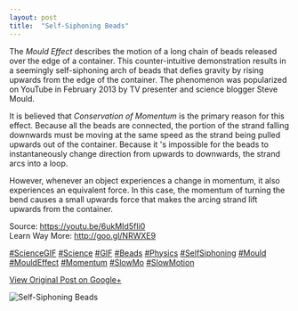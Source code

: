 ```yaml
---
layout: post
title:  "Self-Siphoning Beads"
---
```


The _Mould Effect_ describes the motion of a long chain of beads released over
the edge of a container. This counter-intuitive demonstration results in a
seemingly self-siphoning arch of beads that defies gravity by rising upwards
from the edge of the container. The phenomenon was popularized on YouTube in
February 2013 by TV presenter and science blogger Steve Mould.  
  
It is believed that _Conservation of Momentum_ is the primary reason for this
effect. Because all the beads are connected, the portion of the strand falling
downwards must be moving at the same speed as the strand being pulled upwards
out of the container. Because it 's impossible for the beads to
instantaneously change direction from upwards to downwards, the strand arcs
into a loop.  
  
However, whenever an object experiences a change in momentum, it also
experiences an equivalent force. In this case, the momentum of turning the
bend causes a small upwards force that makes the arcing strand lift upwards
from the container.  
  
Source: <https://youtu.be/6ukMId5fIi0>  
Learn Way More: <http://goo.gl/NRWXE9>  
  
[#ScienceGIF](https://plus.google.com/s/%23ScienceGIF/posts)
[#Science](https://plus.google.com/s/%23Science/posts)
[#GIF](https://plus.google.com/s/%23GIF/posts)
[#Beads](https://plus.google.com/s/%23Beads/posts)
[#Physics](https://plus.google.com/s/%23Physics/posts)
[#SelfSiphoning](https://plus.google.com/s/%23SelfSiphoning/posts)
[#Mould](https://plus.google.com/s/%23Mould/posts)
[#MouldEffect](https://plus.google.com/s/%23MouldEffect/posts)
[#Momentum](https://plus.google.com/s/%23Momentum/posts)
[#SlowMo](https://plus.google.com/s/%23SlowMo/posts)
[#SlowMotion](https://plus.google.com/s/%23SlowMotion/posts)

[View Original Post on Google+](https://plus.google.com/+ColinSullender/posts/V9dvPqoeReh)

![Self-Siphoning Beads](/assets/img/2016-03-21-SelfSiphoning-Beads.gif)
